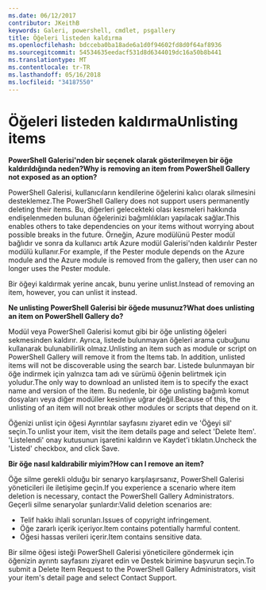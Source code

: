 ```yaml
---
ms.date: 06/12/2017
contributor: JKeithB
keywords: Galeri, powershell, cmdlet, psgallery
title: Öğeleri listeden kaldırma
ms.openlocfilehash: bdcceba0ba18ade6a1d0f94602fd8d0f64af8936
ms.sourcegitcommit: 54534635eedacf531d8d6344019dc16a50b8b441
ms.translationtype: MT
ms.contentlocale: tr-TR
ms.lasthandoff: 05/16/2018
ms.locfileid: "34187550"
---
```

# <a name="unlisting-items"></a><span data-ttu-id="26cb1-103">Öğeleri listeden kaldırma</span><span class="sxs-lookup"><span data-stu-id="26cb1-103">Unlisting items</span></span>

<span data-ttu-id="26cb1-104">**PowerShell Galerisi'nden bir seçenek olarak gösterilmeyen bir öğe kaldırıldığında neden?**</span><span class="sxs-lookup"><span data-stu-id="26cb1-104">**Why is removing an item from PowerShell Gallery not exposed as an option?**</span></span>

<span data-ttu-id="26cb1-105">PowerShell Galerisi, kullanıcıların kendilerine öğelerini kalıcı olarak silmesini desteklemez.</span><span class="sxs-lookup"><span data-stu-id="26cb1-105">The PowerShell Gallery does not support users permanently deleting their items.</span></span>
<span data-ttu-id="26cb1-106">Bu, diğerleri gelecekteki olası kesmeleri hakkında endişelenmeden bulunan öğelerinizi bağımlılıkları yapılacak sağlar.</span><span class="sxs-lookup"><span data-stu-id="26cb1-106">This enables others to take dependencies on your items without worrying about possible breaks in the future.</span></span>
<span data-ttu-id="26cb1-107">Örneğin, Azure modülünü Pester modül bağlıdır ve sonra da kullanıcı artık Azure modül Galerisi'nden kaldırılır Pester modülü kullanır.</span><span class="sxs-lookup"><span data-stu-id="26cb1-107">For example, if the Pester module depends on the Azure module and the Azure module is removed from the gallery, then user can no longer uses the Pester module.</span></span>

<span data-ttu-id="26cb1-108">Bir öğeyi kaldırmak yerine ancak, bunu yerine unlist.</span><span class="sxs-lookup"><span data-stu-id="26cb1-108">Instead of removing an item, however, you can unlist it instead.</span></span>

<span data-ttu-id="26cb1-109">**Ne unlisting PowerShell Galerisi bir öğede musunuz?**</span><span class="sxs-lookup"><span data-stu-id="26cb1-109">**What does unlisting an item on PowerShell Gallery do?**</span></span>

<span data-ttu-id="26cb1-110">Modül veya PowerShell Galerisi komut gibi bir öğe unlisting öğeleri sekmesinden kaldırır. Ayrıca, listede bulunmayan öğeleri arama çubuğunu kullanarak bulunabilirlik olmaz.</span><span class="sxs-lookup"><span data-stu-id="26cb1-110">Unlisting an item such as module or script on PowerShell Gallery will remove it from the Items tab. In addition, unlisted items will not be discoverable using the search bar.</span></span>
<span data-ttu-id="26cb1-111">Listede bulunmayan bir öğe indirmek için yalnızca tam adı ve sürümü öğenin belirtmek için yoludur.</span><span class="sxs-lookup"><span data-stu-id="26cb1-111">The only way to download an unlisted item is to specify the exact name and version of the item.</span></span>
<span data-ttu-id="26cb1-112">Bu nedenle, bir öğe unlisting bağımlı komut dosyaları veya diğer modüller kesintiye uğrar değil.</span><span class="sxs-lookup"><span data-stu-id="26cb1-112">Because of this, the unlisting of an item will not break other modules or scripts that depend on it.</span></span>

<span data-ttu-id="26cb1-113">Öğenizi unlist için öğesi Ayrıntılar sayfasını ziyaret edin ve 'Öğeyi sil' seçin.</span><span class="sxs-lookup"><span data-stu-id="26cb1-113">To unlist your item, visit the item details page and select 'Delete Item'.</span></span> <span data-ttu-id="26cb1-114">'Listelendi' onay kutusunun işaretini kaldırın ve Kaydet'i tıklatın.</span><span class="sxs-lookup"><span data-stu-id="26cb1-114">Uncheck the 'Listed' checkbox, and click Save.</span></span>

<span data-ttu-id="26cb1-115">**Bir öğe nasıl kaldırabilir miyim?**</span><span class="sxs-lookup"><span data-stu-id="26cb1-115">**How can I remove an item?**</span></span>

<span data-ttu-id="26cb1-116">Öğe silme gerekli olduğu bir senaryo karşılaşırsanız, PowerShell Galerisi yöneticileri ile iletişime geçin.</span><span class="sxs-lookup"><span data-stu-id="26cb1-116">If you experience a scenario where item deletion is necessary, contact the PowerShell Gallery Administrators.</span></span>
<span data-ttu-id="26cb1-117">Geçerli silme senaryolar şunlardır:</span><span class="sxs-lookup"><span data-stu-id="26cb1-117">Valid deletion scenarios are:</span></span>
- <span data-ttu-id="26cb1-118">Telif hakkı ihlali sorunları.</span><span class="sxs-lookup"><span data-stu-id="26cb1-118">Issues of copyright infringement.</span></span>
- <span data-ttu-id="26cb1-119">Öğe zararlı içerik içeriyor.</span><span class="sxs-lookup"><span data-stu-id="26cb1-119">Item contains potentially harmful content.</span></span>
- <span data-ttu-id="26cb1-120">Öğesi hassas verileri içerir.</span><span class="sxs-lookup"><span data-stu-id="26cb1-120">Item contains sensitive data.</span></span>

<span data-ttu-id="26cb1-121">Bir silme öğesi isteği PowerShell Galerisi yöneticilere göndermek için öğenizin ayrıntı sayfasını ziyaret edin ve Destek birimine başvurun seçin.</span><span class="sxs-lookup"><span data-stu-id="26cb1-121">To submit a Delete Item Request to the PowerShell Gallery Administrators, visit your item's detail page and select Contact Support.</span></span>